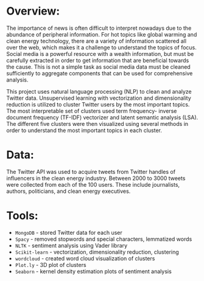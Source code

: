 # Overview:

The importance of news is often difficult to interpret nowadays due to the abundance of peripheral information.
For hot topics like global warming and clean energy technology, there are a variety of information scattered all
over the web, which makes it a challenge to understand the topics of focus. Social media is a powerful resource 
with a wealth information, but must be carefully extracted in order to get information that are beneficial towards
the cause. This is not a simple task as social media data must be cleaned sufficiently to aggregate components that
can be used for comprehensive analysis.

This project uses natural language processing (NLP) to clean and analyze Twitter data. Unsupervised learning with 
vectorization and dimensionality reduction is utilized to cluster Twitter users by the most important topics. The most
interpretable set of clusters used term frequency- inverse document frequency (TF-IDF) vectorizer and latent semantic
analysis (LSA). The different five clusters were then visualized using several methods in order to understand the most 
important topics in each cluster. 

# Data:

The Twitter API was used to acquire tweets from Twitter handles of influencers in the clean energy industry. Between 2000 
to 3000 tweets were collected from each of the 100 users. These include journalists, authors, politicians, and clean energy
executives.

# Tools:

- `MongoDB` - stored Twitter data for each user
- `Spacy` - removed stopwords and special characters, lemmatized words
- `NLTK` - sentiment analysis using Vader library
- `Scikit-learn` - vectorization, dimensionality reduction, clustering
- `wordcloud` - created word cloud visualization of clusters
- `Plot.ly` - 3D plot of clusters
- `Seaborn` - kernel density estimation plots of sentiment analysis
